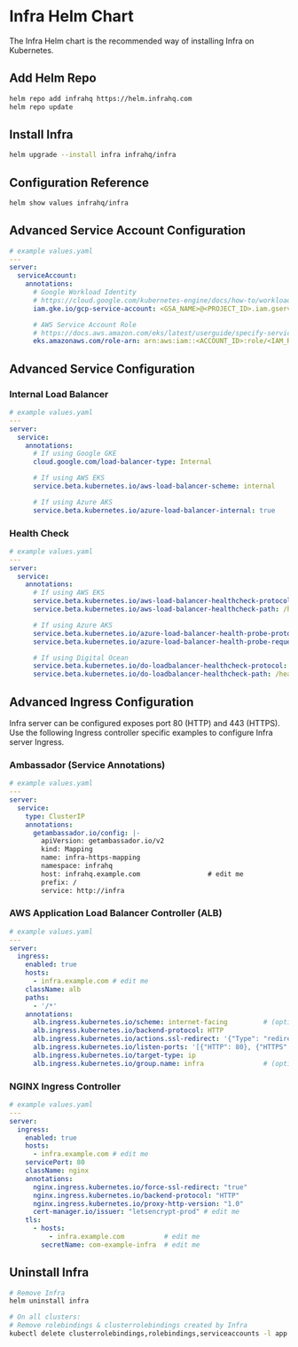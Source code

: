 # Infra Helm Chart

The Infra Helm chart is the recommended way of installing Infra on Kubernetes.

## Add Helm Repo

```bash
helm repo add infrahq https://helm.infrahq.com
helm repo update
```

## Install Infra

```bash
helm upgrade --install infra infrahq/infra
```

## Configuration Reference

```bash
helm show values infrahq/infra
```

## Advanced Service Account Configuration

```yaml
# example values.yaml
---
server:
  serviceAccount:
    annotations:
      # Google Workload Identity
      # https://cloud.google.com/kubernetes-engine/docs/how-to/workload-identity
      iam.gke.io/gcp-service-account: <GSA_NAME>@<PROJECT_ID>.iam.gserviceaccount.com

      # AWS Service Account Role
      # https://docs.aws.amazon.com/eks/latest/userguide/specify-service-account-role.html
      eks.amazonaws.com/role-arn: arn:aws:iam::<ACCOUNT_ID>:role/<IAM_ROLE_NAME>
```

## Advanced Service Configuration

### Internal Load Balancer

```yaml
# example values.yaml
---
server:
  service:
    annotations:
      # If using Google GKE
      cloud.google.com/load-balancer-type: Internal

      # If using AWS EKS
      service.beta.kubernetes.io/aws-load-balancer-scheme: internal

      # If using Azure AKS
      service.beta.kubernetes.io/azure-load-balancer-internal: true
```

### Health Check

```yaml
# example values.yaml
---
server:
  service:
    annotations:
      # If using AWS EKS
      service.beta.kubernetes.io/aws-load-balancer-healthcheck-protocol: HTTPS
      service.beta.kubernetes.io/aws-load-balancer-healthcheck-path: /healthz

      # If using Azure AKS
      service.beta.kubernetes.io/azure-load-balancer-health-probe-protocol: https        # Kubernetes 1.20+
      service.beta.kubernetes.io/azure-load-balancer-health-probe-request-path: healthz  # Kubernetes 1.20+

      # If using Digital Ocean
      service.beta.kubernetes.io/do-loadbalancer-healthcheck-protocol: https
      service.beta.kubernetes.io/do-loadbalancer-healthcheck-path: /healthz
```

## Advanced Ingress Configuration

Infra server can be configured exposes port 80 (HTTP) and 443 (HTTPS). Use the following Ingress controller specific examples to configure Infra server Ingress.

### Ambassador (Service Annotations)

```yaml
# example values.yaml
---
server:
  service:
    type: ClusterIP
    annotations:
      getambassador.io/config: |-
        apiVersion: getambassador.io/v2
        kind: Mapping
        name: infra-https-mapping
        namespace: infrahq
        host: infrahq.example.com                 # edit me
        prefix: /
        service: http://infra
```

### AWS Application Load Balancer Controller (ALB)

```yaml
# example values.yaml
---
server:
  ingress:
    enabled: true
    hosts:
      - infra.example.com # edit me
    className: alb
    paths:
      - '/*'
    annotations:
      alb.ingress.kubernetes.io/scheme: internet-facing         # (optional: use "internal" for non-internet facing)
      alb.ingress.kubernetes.io/backend-protocol: HTTP
      alb.ingress.kubernetes.io/actions.ssl-redirect: '{"Type": "redirect", "RedirectConfig": { "Protocol": "HTTPS", "Port": "443", "StatusCode": "HTTP_301"}}'
      alb.ingress.kubernetes.io/listen-ports: '[{"HTTP": 80}, {"HTTPS":443}]'
      alb.ingress.kubernetes.io/target-type: ip
      alb.ingress.kubernetes.io/group.name: infra               # (optional: edit me to use an existing shared load balanacer)
```

### NGINX Ingress Controller

```yaml
# example values.yaml
---
server:
  ingress:
    enabled: true
    hosts:
      - infra.example.com # edit me
    servicePort: 80
    className: nginx
    annotations:
      nginx.ingress.kubernetes.io/force-ssl-redirect: "true"
      nginx.ingress.kubernetes.io/backend-protocol: "HTTP"
      nginx.ingress.kubernetes.io/proxy-http-version: "1.0"
      cert-manager.io/issuer: "letsencrypt-prod" # edit me
    tls:
      - hosts:
          - infra.example.com          # edit me
        secretName: com-example-infra  # edit me
```

## Uninstall Infra

```bash
# Remove Infra
helm uninstall infra

# On all clusters:
# Remove rolebindings & clusterrolebindings created by Infra
kubectl delete clusterrolebindings,rolebindings,serviceaccounts -l app.kubernetes.io/managed-by=infra --all-namespaces
```

[1]: configuration.md
[2]: postgres.md
